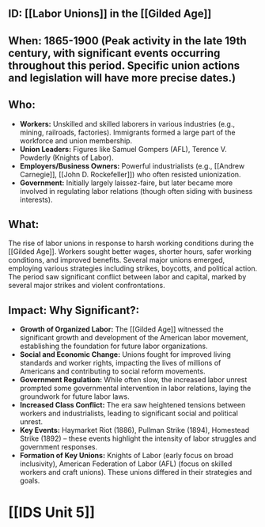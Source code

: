 ## ID: [[Labor Unions]] in the [[Gilded Age]]

## When: 1865-1900 (Peak activity in the late 19th century,  with significant events occurring throughout this period.  Specific union actions and legislation will have more precise dates.)

## Who:
* **Workers:** Unskilled and skilled laborers in various industries (e.g., mining, railroads, factories).  Immigrants formed a large part of the workforce and union membership.
* **Union Leaders:**  Figures like Samuel Gompers (AFL), Terence V. Powderly (Knights of Labor).
* **Employers/Business Owners:**  Powerful industrialists (e.g., [[Andrew Carnegie]], [[John D. Rockefeller]]) who often resisted unionization.
* **Government:**  Initially largely laissez-faire, but later became more involved in regulating labor relations (though often siding with business interests).

## What:
The rise of labor unions in response to harsh working conditions during the [[Gilded Age]].  Workers sought better wages, shorter hours, safer working conditions, and improved benefits.  Several major unions emerged, employing various strategies including strikes, boycotts, and political action.  The period saw significant conflict between labor and capital, marked by several major strikes and violent confrontations.

## Impact: Why Significant?:
* **Growth of Organized Labor:**  The [[Gilded Age]] witnessed the significant growth and development of the American labor movement, establishing the foundation for future labor organizations.
* **Social and Economic Change:** Unions fought for improved living standards and worker rights, impacting the lives of millions of Americans and contributing to social reform movements.
* **Government Regulation:**  While often slow, the increased labor unrest prompted some governmental intervention in labor relations, laying the groundwork for future labor laws.
* **Increased Class Conflict:**  The era saw heightened tensions between workers and industrialists, leading to significant social and political unrest.
* **Key Events:**  Haymarket Riot (1886), Pullman Strike (1894), Homestead Strike (1892) – these events highlight the intensity of labor struggles and government responses.
* **Formation of Key Unions:**  Knights of Labor (early focus on broad inclusivity), American Federation of Labor (AFL) (focus on skilled workers and craft unions).  These unions differed in their strategies and goals.



# [[IDS Unit 5]]